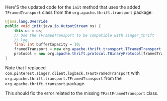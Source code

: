 Here'S the updated code for the `init` method that uses the added `TFramedTransport` class from the `org.apache.thrift.transport` package:
```java
@java.lang.Override
public void init(java.io.OutputStream os) {
    this.os = os;
    // Use the TFramedTransport to be compatible with singer_thrift
    // log.
    final int bufferCapacity = 10;
    framedTransport = new org.apache.thrift.transport.TFramedTransport(new org.apache.thrift.transport.TIOStreamTransport(os), bufferCapacity);
    protocol = new org.apache.thrift.protocol.TBinaryProtocol(framedTransport);
}
```
Note that I replaced `com.pinterest.singer.client.logback.TFastFramedTransport` with `org.apache.thrift.transport.TFramedTransport` from the `org.apache.thrift.transport` package.

This should fix the error related to the missing `TFastFramedTransport` class.